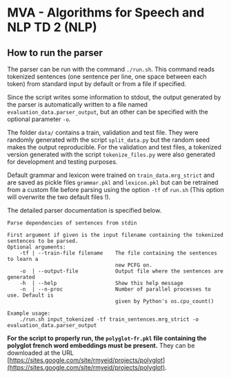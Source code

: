 # MVA - Algorithms for Speech and NLP TD 2 (NLP)

## How to run the parser

The parser can be run with the command `./run.sh`.
This command reads tokenized sentences (one sentence per line, one space
between each token) from standard input by default or from a file if specified.

Since the script writes some information to stdout, the output generated by the
parser is automatically written to a file named `evaluation_data.parser_output`,
but an other can be specified with the optional parameter `-o`.

The folder `data/` contains a train, validation and test file. They were
randomly generated with the script `split_data.py` but the random seed makes the
output reproducible. For the validation and test files, a tokenized version generated
with the script `tokenize_files.py` were also generated for development and testing
purposes.

Default grammar and lexicon were trained on `train_data.mrg_strict` and are saved as
pickle files `grammar.pkl` and `lexicon.pkl` but can be retrained from a custom file
before parsing using the option `-tf`  of `run.sh` (This option will overwrite the two
default files !).

The detailed  parser documentation is specified below.

```text
Parse dependencies of sentences from stdin

First argument if given is the input filename containing the tokenized sentences to be parsed.
Optional arguments:
    -tf | --train-file filename    The file containing the sentences to learn a
                                   new PCFG on.
    -o  | --output-file            Output file where the sentences are generated
    -h  | --help                   Show this help message
    -n  | --n-proc                 Number of parallel processes to use. Default is
                                   given by Python's os.cpu_count()

Example usage:
    ./run.sh input_tokenized -tf train_sentences.mrg_strict -o evaluation_data.parser_output
```

**For the script to properly run, the `polyglot-fr.pkl` file containing the polyglot french
word embeddings must be present.** They can be downloaded at the URL
 [https://sites.google.com/site/rmyeid/projects/polyglot](https://sites.google.com/site/rmyeid/projects/polyglot).